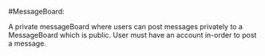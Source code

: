 #MessageBoard:

A private messageBoard where users can post messages privately to a MessageBoard which is public.
User must have an account in-order to post a message.
